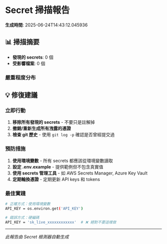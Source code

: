 # Secret 掃描報告

**生成時間**: 2025-06-24T14:43:12.045936

## 📊 掃描摘要

- **發現的 secrets**: 0 個
- **受影響檔案**: 0 個

### 嚴重程度分布

## 💡 修復建議

### 立即行動
1. **移除所有發現的 secrets** - 不要只是註解掉
2. **撤銷/重新生成所有洩露的憑證**
3. **檢查 git 歷史** - 使用 `git log -p` 確認是否曾經提交過

### 預防措施
1. **使用環境變數** - 所有 secrets 都應該從環境變數讀取
2. **設定 .env.example** - 提供範例但不包含真實值
3. **使用 secrets 管理工具** - 如 AWS Secrets Manager, Azure Key Vault
4. **定期輪換憑證** - 定期更新 API keys 和 tokens

### 最佳實踐
```bash
# 正確方式：使用環境變數
API_KEY = os.environ.get('API_KEY')

# 錯誤方式：硬編碼
API_KEY = 'sk_live_xxxxxxxxxxxx'  # ❌ 絕對不要這樣做
```

---

*此報告由 Secret 檢測器自動生成*
